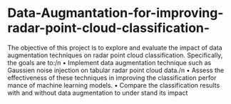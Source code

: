 # Data-Augmantation-for-improving-radar-point-cloud-classification-
 The objective of this project is to explore and evaluate the impact of data augmentation
 techniques on radar point cloud classification. Specifically, the goals are to:/n
 • Implement data augmentation technique such as Gaussien noise
 injection on tabular radar point cloud data./n
 • Assess the effectiveness of these techniques in improving the classification perfor
mance of machine learning models.
 • Compare the classification results with and without data augmentation to under
stand its impact
